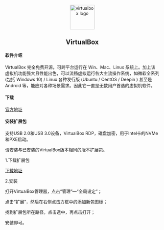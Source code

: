 <p align="center"><a href="https://www.virtualbox.org/" target="_blank" rel="noopener noreferrer"><img width="80" src="https://i.imgur.com/5Ugzazkb.jpg" alt="virtualbox logo"></a></p>

<h2 align="center">VirtualBox</h2>

#### 软件介绍

VirtualBox 完全免费开源，可跨平台运行在 Win、Mac、Linux 系统上。加上该虚拟机功能强大且性能出色，可以流畅虚拟运行各大主流操作系统，如微软全系列 (包括 Windows 10) / Linux 各种发行版 (Ubuntu / CentOS / Deepin ) 甚至是 Android 等，能应对各种场景需求。因此它一直是无数用户首选的虚拟机软件。

#### 下载

[官方地址](https://www.virtualbox.org/wiki/Downloads)

####  安装扩展包

支持USB 2.0和USB 3.0设备，VirtualBox RDP，磁盘加密，用于Intel卡的NVMe和PXE启动。

请安装与已安装的VirtualBox版本相同的版本扩展包。

1.下载扩展包

[下载地址](https://www.virtualbox.org/wiki/Downloads)

2.安装

打开VirtualBox管理器，点击“管理”—“全局设定”；

点击“扩展”，然后在右侧点击方框中的添加新包图标；

找到扩展包所在路径，点击选中，再点击打开；

安装即可。

